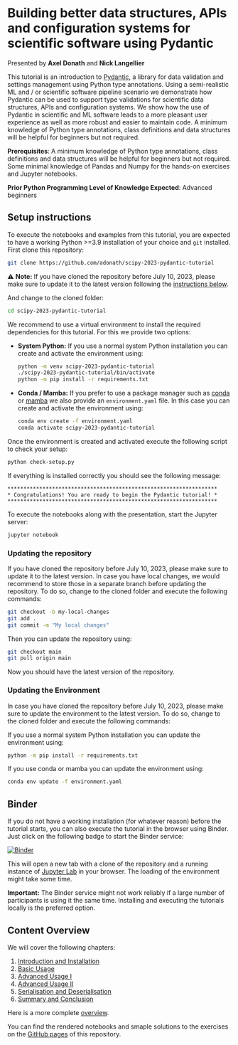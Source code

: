 # Building better data structures, APIs and configuration systems for scientific software using Pydantic

Presented by **Axel Donath** and **Nick Langellier**

This tutorial is an introduction to [Pydantic](https://pydantic.dev), a library for data validation and settings management using Python type annotations. Using a semi-realistic ML and / or scientific software pipeline scenario we demonstrate how Pydantic can be used to support type validations for scientific data structures, APIs and configuration systems. We show how the use of Pydantic in scientific and ML software leads to a more pleasant user experience as well as more robust and easier to maintain code. A minimum knowledge of Python type annotations, class definitions and data structures will be helpful for beginners but not required.

**Prerequisites**: A minimum knowledge of Python type annotations, class definitions and data structures will be helpful for beginners but not required. Some minimal knowledge of Pandas and Numpy for the hands-on exercises and Jupyter notebooks.

**Prior Python Programming Level of Knowledge Expected**: Advanced beginners


## Setup instructions

To execute the notebooks and examples from this tutorial, you are expected to have a working Python >=3.9 installation of your choice and `git` installed. First clone this repository:

```bash
git clone https://github.com/adonath/scipy-2023-pydantic-tutorial

```
:warning: **Note:** If you have cloned the repository before July 10, 2023, please make sure to update it to the latest version following the [instructions below](#updating-the-repository).


And change to the cloned folder:

```bash
cd scipy-2023-pydantic-tutorial
```
We recommend to use a virtual environment to install the required dependencies for this tutorial. For this we provide two options:

- **System Python:** If you use a normal system Python installation you can create and activate the environment using:
  
  ```bash
  python -m venv scipy-2023-pydantic-tutorial
  ./scipy-2023-pydantic-tutorial/bin/activate
  python -m pip install -r requirements.txt
  ```

- **Conda / Mamba:** If you prefer to use a package manager such as [conda](https://conda.io/projects/conda/en/latest/user-guide/install/index.html) or [mamba](https://mamba.readthedocs.io/en/latest/installation.html) we also provide an `environment.yaml` file. In this case you can create and activate the environment using:

  ```bash
  conda env create -f environment.yaml
  conda activate scipy-2023-pydantic-tutorial
  ```

Once the environment is created and activated execute the following script to check your setup:

```bash
python check-setup.py
```

If everything is installed correctly you should see the following message:

```
******************************************************************
* Congratulations! You are ready to begin the Pydantic tutorial! *
******************************************************************
```
To execute the notebooks along with the presentation, start the Jupyter server:

```bash
jupyter notebook
```

### Updating the repository

If you have cloned the repository before July 10, 2023, please make sure to update it to the latest version.
In case you have local changes, we would recommend to store those in a separate branch before updating the repository. To do so, change to the cloned folder and execute the following commands:

```bash
git checkout -b my-local-changes
git add .
git commit -m "My local changes"
```

Then you can update the repository using:

```bash
git checkout main
git pull origin main
```

Now you should have the latest version of the repository.

### Updating the Environment
In case you have cloned the repository before July 10, 2023, please make sure to update the environment to the latest version. To do so, change to the cloned folder and execute the following commands:

If you use a normal system Python installation you can update the environment using:

```bash
python -m pip install -r requirements.txt
```

If you use conda or mamba you can update the environment using:

```bash
conda env update -f environment.yaml
```


## Binder 
If you do not have a working installation (for whatever reason) before the tutorial starts, you can also execute the tutorial in the browser using Binder. Just click on the following badge to start the Binder service:

[![Binder](https://mybinder.org/badge_logo.svg)](https://mybinder.org/v2/gh/adonath/scipy-2023-pydantic-tutorial/HEAD)

This will open a new tab with a clone of the repository and a running instance of [Jupyter Lab](https://jupyter.org) in your browser. The loading of the environment might take some time.

**Important:** The Binder service might not work reliably if a large number of participants is using it the same time. Installing and executing the tutorials locally is the preferred option. 


## Content Overview
We will cover the following chapters:

  1. [Introduction and Installation](notebooks/1-introduction-and-refreshers.ipynb)
  1. [Basic Usage](notebooks/2-basic-usage.ipynb)
  1. [Advanced Usage I](notebooks/3-advanced-usage-part-I.ipynb)
  1. [Advanced Usage II](notebooks/3-advanced-usage-part-II.ipynb)
  1. [Serialisation and Deserialisation](notebooks/4-serialisation-and-deserialisation.ipynb)
  1. [Summary and Conclusion](notebooks/5-summary-and-conclusion.ipynb)

Here is a more complete [overview](overview.md).

You can find the rendered notebooks and smaple solutions to the exercises on the [GitHub pages](https://adonath.github.io/scipy-2023-pydantic-tutorial/) of this repository.

